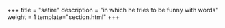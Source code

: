 +++
title = "satire"
description = "in which he tries to be funny with words"
weight = 1
template="section.html" 
+++
